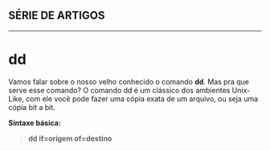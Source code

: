 ## SÉRIE DE ARTIGOS
_____________________________________
# dd

Vamos falar sobre o nosso velho conhecido o comando **dd**. Mas pra que serve esse comando? O comando dd é um clássico dos ambientes Unix-Like, com ele você pode fazer uma cópia exata de um arquivo, ou seja uma cópia bit a bit. 

**Sintaxe básica:**

> **dd if=origem of=destino**
